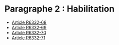 # Paragraphe 2 : Habilitation

* [Article R6332-68](./LEGIARTI000022850553.md)
* [Article R6332-69](./LEGIARTI000029643542.md)
* [Article R6332-70](./LEGIARTI000022850548.md)
* [Article R6332-71](./LEGIARTI000022850550.md)
